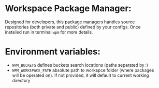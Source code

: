 
# Workspace Package Manager:

Designed for developers, this package managers handles source repositories (both private and public) defined by your configs. Once installed run in terminal `wpm` for more details.

# Environment variables:

- `WPM_BUCKETS` defines buckets search locations (paths separated by :)
- `WPM_WORKSPACE_PATH` absolute path to workspce folder (where packages will be operated on). If not provided, it will default to current working directory

